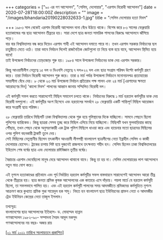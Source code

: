 +++
categories = ["৯০ এর গণ আন্দোলন", "সেলিম, দেলোয়ার", "এরশাদ বিরোধী আন্দোলন"]
date = 2020-07-28T18:00:00Z
description = ""
image = "/images/bhandaria20190228032633-1.jpg"
title = "সেলিম দেলোয়ার হত্যা দিবস"

+++
১৯৮৩ সাল থেকেই এরশাদ বিরোধী আন্দোলন দানা বেঁধে উঠতে থাকে। বিশেষ করে ৮৩ সালের ফেব্রুয়ারি হত্যাকান্ডের পর ছাত্র আন্দোলন তীব্রতর হয়। সারা দেশে ছাত্র জনতা সামরিক শাসনের বিরুদ্ধে আন্দোলনে ঝাঁপিয়ে পড়ে।  
বার বার বিশ্ববিদ্যালয় বন্ধ করে দিয়েও এরশাদ শাহী এই আন্দোলন দমাতে পারে না। তখন এরশাদ সরকার নির্বাচনের ছল চাতুরীতে মেতে ওঠে। তারা ভাবে নির্বাচন দিলেই রাজনৈতিক জোটগুলো তা নিয়ে ব্যস্ত হয়ে যাবে, আন্দোলন স্থিমিত হয়ে যাবে!  
তাই উপজেলা নির্বাচনের তোড়জোড় শুরু হয়। ১৯৮৪ সালে উপজেলা নির্বাচনের ডাক দেয় এরশাদ সরকার।

কিন্তু আওয়ামীলীগ নেতৃত্বে ১৫ দল ও বিএনপি নেতৃত্বে ৭ দল=২২ দল এবং ছাত্র সংগ্রাম পরিষদ উল্টো কর্মসূচী গ্রহণ করে। তারা নির্বাচন বিরোধী আন্দোলন শুরু করে। তারা ৪ মার্চ পর্যন্ত উপজেলা নির্বাচনে মনোনয়নপত্র প্রত্যাহারের সময়সীমা বেঁধে দেয়। ৮ থেকে ২৩ মার্চ উপজেলা নির্বাচন প্রতিরোধ পক্ষ পালন এবং ২৪ মার্চ \[এরশাদের ক্ষমতা আরোহণের দিন\] 'কালো দিবস' পালনের আহ্বান জানায় সম্মিলিত বিরোধী দল।

এই কর্মসূচী সফল করতে সারাদেশেই মিছিল সমাবেশ চলতে থাকে। নির্বাচনের বিরুদ্ধে ১ মার্চ হরতাল কর্মসূচীর ডাক দেয় বিরোধী দলগুলো। এই কর্মসূচীর অংশ হিসেবে এবং হরতালের সমর্থনে ২৮ ফেব্রুয়ারি একটি শান্তিপূর্ণ মিছিল আয়োজন করে সংগ্রামী ছাত্র পরিষদ।

২৮ ফেব্রুয়ারি তারিখে মিছিলটি ঢাকা বিশ্ববিদ্যালয় থেকে শুরু হয়ে গুলিস্থানের দিকে যাচ্ছিলো। সামনে পেছনে ছিলো পুলিশের ব্যারিকেড। কিন্তু ছাত্ররা সেসব তুচ্ছ করে মিছিল এগিয়ে নিয়ে যাচ্ছিলো। মিছিলটি যখন ফুলবাড়িয়ার কাছে পৌঁছায়, তখন পেছন থেকে অনুসরণকারী এক ট্রাক পুলিশ মিছিলে ধাওয়া করে এবং হায়েনার মতো ছাত্রদের মিছিলের ওপর পুলিশ বহনকারী ট্রাকটি তুলে দেয়।  
সেই মিছিলের নেতৃস্থানীয় ছিলেন তৎকালীন আওয়ামী লীগপন্থী বাংলাদেশ ছাত্রলীগের নেতা ইব্রাহীম সেলিম ও কাজী দেলোয়ার হোসেন। ট্রাকের চাপায় পিষ্ট হয়ে দুজনেই রাজপথে তৎক্ষনাত শহীদ হন। সেলিম ছিলেন ঢাকা বিশ্ববিদ্যালয়ের ইহিতাস শেষ বর্ষের ছাত্র এবং দেলোয়ার রাষ্টবিজ্ঞান তৃতীয় বর্ষের।

স্বৈরাচার এরশাদ ভেবেছিলো মানুষ মেরে আন্দোলন থামানো যাবে। কিন্তু তা হয় না। সেলিম দেলোয়ারের লাশ আন্দোলনে নতুন মাত্র যোগ করে।

এই নৃশংস হত্যাকাণ্ডের প্রতিবাদে এবং পূর্ব নির্ধারিত হরতাল কর্মসূচীর সফল বাস্তবায়নে সারাদেশেই আন্দোলন আরো তীব্র থেকে তীব্রতর হয়। ছাত্র জনতা শ্রমিক কৃষক আন্দোলনের এক কাতারে এসে দাঁড়ায়। পয়লা মার্চে যে হরতাল কর্মসূচী ছিলো, তা সফলভাবে পালিত হয়। এবং এই হরতাল কর্মসূচী পালনের সময় আদমজীতে শ্রমিকদের কর্মসূচিতে নৃশংস আক্রমণ করে কুখ্যাত শ্রমিক গুণ্ডা সায়েদুল হক সাদু। নিহত হন বাংলাদেশ ছাত্র ইউনিয়নের প্রাক্তন নেতা ও আদমজীর ট্রেড ইউনিয়ন কেন্দ্রের নেতা তাজুল ইসলাম।

তথ্যসূত্র:  
বাংলাদেশের ছাত্র আন্দোলনের ইতিহাস- ড. মোহাম্মদ হান্নান  
গণআন্দোলন ১৯৮২-৯০- সম্পাদনা সৈয়দ আবুল মকসুদ  
গণআন্দোলনের নয় বছর- অজয় রায়

[\[০১ মার্চ ২০১১ তারিখে সচলায়তনে প্রকাশিত\]](http://www.sachalayatan.com/nazrul_islam/37850)